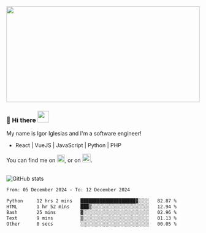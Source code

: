 <img src="https://c.tenor.com/KjVxfRrrncUAAAAd/matrix.gif" width="100%" height="250px">

### 🔭 Hi there <img src="https://raw.githubusercontent.com/MartinHeinz/MartinHeinz/master/wave.gif" width="30px">


My name is Igor Iglesias and I'm a software engineer!
<br>

<ul>
  <li> React | VueJS | JavaScript | Python | PHP </li>
</ul>
You can find me on <a href="https://twitter.com/IgorIglesias5"><img src="https://i.imgur.com/JLLlB5S.png" width="20px"></a>, or on <a href="https://www.linkedin.com/in/igor-iglesias-62478428/"><img src="https://i.imgur.com/PXyIkWx.png" width="22px"></a>.

<br>
<br>

![GitHub stats](https://github-readme-stats.vercel.app/api?username=igoiglesias&show_icons=true&count_private=true&theme=chartreuse-dark&hide_title=true)

<!--START_SECTION:waka-->

```txt
From: 05 December 2024 - To: 12 December 2024

Python     12 hrs 2 mins   ████████████████████▓░░░░   82.87 %
HTML       1 hr 52 mins    ███▒░░░░░░░░░░░░░░░░░░░░░   12.94 %
Bash       25 mins         ▓░░░░░░░░░░░░░░░░░░░░░░░░   02.96 %
Text       9 mins          ▒░░░░░░░░░░░░░░░░░░░░░░░░   01.13 %
Other      0 secs          ░░░░░░░░░░░░░░░░░░░░░░░░░   00.05 %
```

<!--END_SECTION:waka-->
